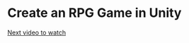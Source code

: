# Create an RPG Game in Unity

[Next video to watch](https://www.udemy.com/course/create-an-rpg-game-in-unity/learn/lecture/31236572#overview "Section 1:Setup")
